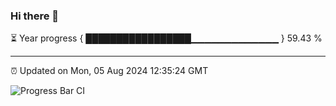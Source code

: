 ### Hi there 👋

⏳ Year progress { █████████████████▁▁▁▁▁▁▁▁▁▁▁▁▁ } 59.43 %

---

⏰ Updated on Mon, 05 Aug 2024 12:35:24 GMT

![Progress Bar CI](https://github.com/liununu/liununu/workflows/Progress%20Bar%20CI/badge.svg)

